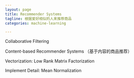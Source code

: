 ```yaml
---
layout: page
title: Recommender Systems
tagline: 根据爱好相似的人来推荐商品
categories: machine-learning

---
```


Collaborative Filtering

Content-based Recommender Systems （基于内容的商品推荐）

Vectorization: Low Rank Matrix Factorization

Implement Detail: Mean Normalization
